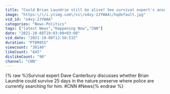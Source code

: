 ```yaml
---
title: "Could Brian Laundrie still be alive? See survival expert's answer"
image: "https:\/\/i.ytimg.com\/vi\/o4xy-2JYWAA\/hqdefault.jpg"
vid_id: "o4xy-2JYWAA"
categories: "News-Politics"
tags: ["latest News","Happening Now","CNN"]
date: "2021-10-08T19:03:00+03:00"
vid_date: "2021-10-08T12:50:53Z"
duration: "PT8M45S"
viewcount: "38140"
likeCount: "845"
dislikeCount: "96"
channel: "CNN"
---
```

{% raw %}Survival expert Dave Canterbury discusses whether Brian Laundrie could survive 25 days in the nature preserve where police are currently searching for him. #CNN #News{% endraw %}
